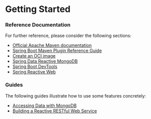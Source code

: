 # Getting Started

### Reference Documentation

For further reference, please consider the following sections:

* [Official Apache Maven documentation](https://maven.apache.org/guides/index.html)
* [Spring Boot Maven Plugin Reference Guide](https://docs.spring.io/spring-boot/docs/2.7.6/maven-plugin/reference/html/)
* [Create an OCI image](https://docs.spring.io/spring-boot/docs/2.7.6/maven-plugin/reference/html/#build-image)
* [Spring Data Reactive MongoDB](https://docs.spring.io/spring-boot/docs/2.7.6/reference/htmlsingle/#data.nosql.mongodb)
* [Spring Boot DevTools](https://docs.spring.io/spring-boot/docs/2.7.6/reference/htmlsingle/#using.devtools)
* [Spring Reactive Web](https://docs.spring.io/spring-boot/docs/2.7.6/reference/htmlsingle/#web.reactive)

### Guides

The following guides illustrate how to use some features concretely:

* [Accessing Data with MongoDB](https://spring.io/guides/gs/accessing-data-mongodb/)
* [Building a Reactive RESTful Web Service](https://spring.io/guides/gs/reactive-rest-service/)

